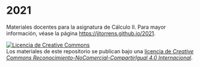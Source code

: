 # 2021
Materiales docentes para la asignatura de Cálculo II. Para mayor información, véase la página <https://jjtorrens.github.io/2021>.

<a rel="license" href="http://creativecommons.org/licenses/by-nc-sa/4.0/"><img alt="Licencia de Creative Commons" style="border-width:0" src="https://i.creativecommons.org/l/by-nc-sa/4.0/88x31.png" /></a><br />Los materiales de este repositorio se publican bajo una <a rel="license" href="https://creativecommons.org/licenses/by-nc-sa/4.0/deed.es_ES">licencia de *Creative Commons Reconocimiento-NoComercial-CompartirIgual 4.0 Internacional*</a>.
